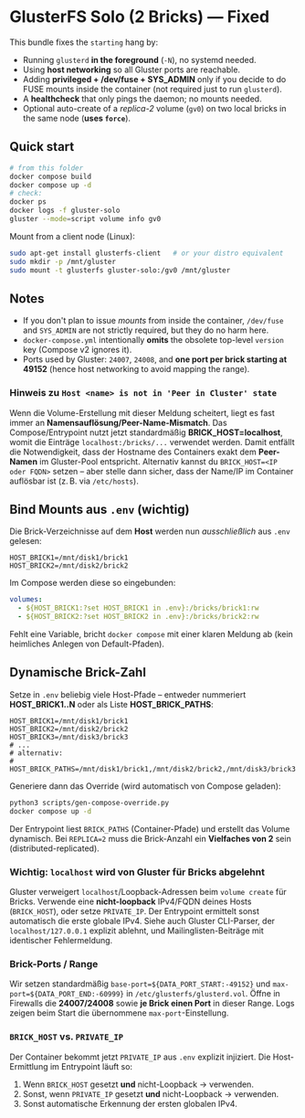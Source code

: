 # GlusterFS Solo (2 Bricks) — Fixed

This bundle fixes the `starting` hang by:
- Running `glusterd` **in the foreground** (`-N`), no systemd needed.
- Using **host networking** so all Gluster ports are reachable.
- Adding **privileged + /dev/fuse + SYS_ADMIN** only if you decide to do FUSE mounts inside the container (not required just to run `glusterd`).
- A **healthcheck** that only pings the daemon; no mounts needed.
- Optional auto-create of a *replica-2* volume (`gv0`) on two local bricks in the same node (**uses `force`**).

## Quick start

```bash
# from this folder
docker compose build
docker compose up -d
# check:
docker ps
docker logs -f gluster-solo
gluster --mode=script volume info gv0
```

Mount from a client node (Linux):
```bash
sudo apt-get install glusterfs-client   # or your distro equivalent
sudo mkdir -p /mnt/gluster
sudo mount -t glusterfs gluster-solo:/gv0 /mnt/gluster
```

## Notes

- If you don't plan to issue *mounts* from inside the container, `/dev/fuse` and `SYS_ADMIN` are not strictly required, but they do no harm here.
- `docker-compose.yml` intentionally **omits** the obsolete top-level `version` key (Compose v2 ignores it).
- Ports used by Gluster: `24007`, `24008`, and **one port per brick starting at 49152** (hence host networking to avoid mapping the range).


### Hinweis zu `Host <name> is not in 'Peer in Cluster' state`
Wenn die Volume-Erstellung mit dieser Meldung scheitert, liegt es fast immer an **Namensauflösung/Peer-Name-Mismatch**.
Das Compose/Entrypoint nutzt jetzt standardmäßig **BRICK_HOST=localhost**, womit die Einträge `localhost:/bricks/...` verwendet werden.
Damit entfällt die Notwendigkeit, dass der Hostname des Containers exakt dem **Peer-Namen** im Gluster-Pool entspricht.
Alternativ kannst du `BRICK_HOST=<IP oder FQDN>` setzen – aber stelle dann sicher, dass der Name/IP im Container auflösbar ist
(z. B. via `/etc/hosts`).



## Bind Mounts aus `.env` (wichtig)
Die Brick-Verzeichnisse auf dem **Host** werden nun *ausschließlich* aus `.env` gelesen:

```env
HOST_BRICK1=/mnt/disk1/brick1
HOST_BRICK2=/mnt/disk2/brick2
```

Im Compose werden diese so eingebunden:
```yaml
volumes:
  - ${HOST_BRICK1:?set HOST_BRICK1 in .env}:/bricks/brick1:rw
  - ${HOST_BRICK2:?set HOST_BRICK2 in .env}:/bricks/brick2:rw
```

Fehlt eine Variable, bricht `docker compose` mit einer klaren Meldung ab (kein heimliches Anlegen von Default-Pfaden).


## Dynamische Brick-Zahl
Setze in `.env` beliebig viele Host-Pfade – entweder nummeriert **HOST_BRICK1..N** oder als Liste **HOST_BRICK_PATHS**:

```env
HOST_BRICK1=/mnt/disk1/brick1
HOST_BRICK2=/mnt/disk2/brick2
HOST_BRICK3=/mnt/disk3/brick3
# ...
# alternativ:
# HOST_BRICK_PATHS=/mnt/disk1/brick1,/mnt/disk2/brick2,/mnt/disk3/brick3
```

Generiere dann das Override (wird automatisch von Compose geladen):
```bash
python3 scripts/gen-compose-override.py
docker compose up -d
```

Der Entrypoint liest `BRICK_PATHS` (Container-Pfade) und erstellt das Volume dynamisch. Bei `REPLICA=2` muss die Brick-Anzahl ein **Vielfaches von 2** sein (distributed-replicated).


### Wichtig: `localhost` wird von Gluster für Bricks abgelehnt
Gluster verweigert `localhost`/Loopback-Adressen beim `volume create` für Bricks. Verwende eine **nicht-loopback** IPv4/FQDN deines Hosts (`BRICK_HOST`), oder setze `PRIVATE_IP`. Der Entrypoint ermittelt sonst automatisch die erste globale IPv4. Siehe auch Gluster CLI-Parser, der `localhost/127.0.0.1` explizit ablehnt, und Mailinglisten-Beiträge mit identischer Fehlermeldung.

### Brick-Ports / Range
Wir setzen standardmäßig `base-port=${DATA_PORT_START:-49152}` und `max-port=${DATA_PORT_END:-60999}` in `/etc/glusterfs/glusterd.vol`. Öffne in Firewalls die **24007/24008** sowie **je Brick einen Port** in dieser Range. Logs zeigen beim Start die übernommene `max-port`-Einstellung.


### `BRICK_HOST` vs. `PRIVATE_IP`
Der Container bekommt jetzt `PRIVATE_IP` aus `.env` explizit injiziert. Die Host-Ermittlung im Entrypoint läuft so:
1. Wenn `BRICK_HOST` gesetzt **und** nicht-Loopback → verwenden.
2. Sonst, wenn `PRIVATE_IP` gesetzt **und** nicht-Loopback → verwenden.
3. Sonst automatische Erkennung der ersten globalen IPv4.

